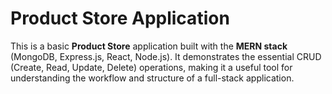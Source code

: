 # Product Store Application

This is a basic **Product Store** application built with the **MERN stack** (MongoDB, Express.js, React, Node.js). It demonstrates the essential CRUD (Create, Read, Update, Delete) operations, making it a useful tool for understanding the workflow and structure of a full-stack application.
